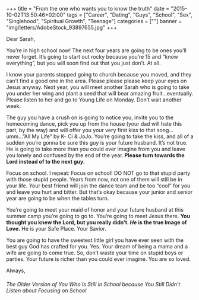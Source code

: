 +++
title = "From the one who wants you to know the truth"
date = "2015-10-02T13:50:46+02:00"
tags = ["Career", "Dating", "Guys", "School", "Sex", "Singlehood", "Spiritual Growth", "Teenage"]
categories = [""]
banner = "img/letters/AdobeStock_93897655.jpg"
+++

<div class="mk-single-content clearfix" itemprop="mainEntityOfPage">
	<p>Dear Sarah,</p>
<p>You’re in high school now! The next four years are going to be ones you’ll never forget. It’s going to start out rocky because you’re 15 and “know everything”, but you will soon find out that you just don’t. At all.<span id="more-140"></span></p>
<p>I know your parents stopped going to church because you moved, and they can’t find a good one in the area. Please please please keep your eyes on Jesus anyway. Next year, you will meet another Sarah who is going to take you under her wing and plant a seed that will bear amazing fruit…eventually. Please listen to her and go to Young Life on Monday. Don’t wait another week.</p>
<p>The guy you have a crush on is going to notice you, invite you to the homecoming dance, pick you up from the house (your dad will hate this part, by the way) and will offer you your very first kiss to that song…umm…”All My Life” by K- Ci &amp; JoJo. You’re going to take the kiss, and all of a sudden you’re gonna be sure this guy is your future husband. It’s not true. He is going to take more than you could ever imagine from you and leave you lonely and confused by the end of the year.<strong> Please turn towards the Lord instead of to the next guy.</strong></p>
<p>Focus on school. I repeat: Focus on school! DO NOT go to that stupid party with those stupid people. Years from now, not one of them will still be in your life. Your best friend will join the dance team and be too “cool” for you and leave you hurt and bitter. But that’s okay because your junior and senior year are going to be when the tables turn.</p>
<p>You’re going to meet your maid of honor and your future husband at this summer camp you’re going to go to. You’re going to meet Jesus there. <strong>You thought you knew the Lord, but you really didn’t. <em>He</em> is the true Image of Love.</strong> He is your Safe Place. Your Savior.</p>
<p>You are going to have the sweetest little girl you have ever seen with the best guy God has crafted for you. Yes. Your dream of being a mama and a wife are going to come true. So, don’t waste your time on stupid boys or parties. Your future is richer than you could ever imagine. You are so loved.</p>
<p>Always,</p>
<h6 class="signature">The Older Version of You Who Is Still in School because You Still Didn’t Listen about Focusing on School</h6>
</div>
